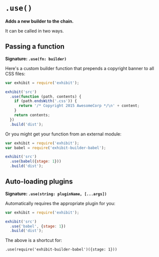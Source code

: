 # `.use()`

**Adds a new builder to the chain.**

It can be called in two ways.

## Passing a function

**Signature: `.use(fn: builder)`**

Here's a custom builder function that prepends a copyright banner to all CSS files:

```js
var exhibit = require('exhibit');

exhibit('src')
  .use(function (path, contents) {
    if (path.endsWith('.css')) {
      return '/* Copyright 2015 AwesomeCorp */\n' + content;
    }
    return contents;
  })
  .build('dist');
```

Or you might get your function from an external module:

```js
var exhibit = require('exhibit');
var babel = require('exhibit-builder-babel');

exhibit('src')
  .use(babel({stage: 1}))
  .build('dist');
```


## Auto-loading plugins

**Signature: `.use(string: pluginName, [...args])`**

Automatically requires the appropriate plugin for you:

```js
var exhibit = require('exhibit');

exhibit('src')
  .use('babel', {stage: 1})
  .build('dist');
```

The above is a shortcut for:

`.use(require('exhibit-builder-babel')({stage: 1}))`

